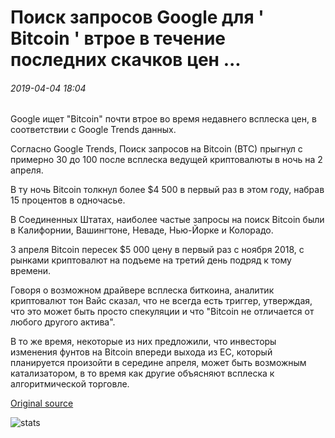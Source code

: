 # Поиск запросов Google для ' Bitcoin ' втрое в течение последних скачков цен ...

###### 2019-04-04 18:04

Google ищет "Bitcoin" почти втрое во время недавнего всплеска цен, в соответствии с Google Trends данных.

Согласно Google Trends, Поиск запросов на Bitcoin (BTC) прыгнул с примерно 30 до 100 после всплеска ведущей криптовалюты в ночь на 2 апреля.

В ту ночь Bitcoin толкнул более $4 500 в первый раз в этом году, набрав 15 процентов в одночасье.

В Соединенных Штатах, наиболее частые запросы на поиск Bitcoin были в Калифорнии, Вашингтоне, Неваде, Нью-Йорке и Колорадо.

3 апреля Bitcoin пересек $5 000 цену в первый раз с ноября 2018, с рынками криптовалют на подъеме на третий день подряд к тому времени.

Говоря о возможном драйвере всплеска биткоина, аналитик криптовалют тон Вайс сказал, что не всегда есть триггер, утверждая, что это может быть просто спекуляции и что "Bitcoin не отличается от любого другого актива".

В то же время, некоторые из них предложили, что инвесторы изменения фунтов на Bitcoin впереди выхода из ЕС, который планируется произойти в середине апреля, может быть возможным катализатором, в то время как другие объясняют всплеска к алгоритмической торговле.

[Original source](https://cointelegraph.com/news/google-search-requests-for-bitcoin-tripled-during-recent-price-surge)

![stats](https://c.statcounter.com/11760860/0/a89fa40b/1/ "stats")